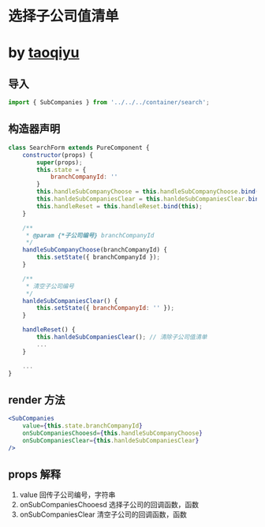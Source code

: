 # 选择子公司值清单
# by [taoqiyu](taoqiyu@yatang.cn)

## 导入
```jsx
import { SubCompanies } from '../../../container/search';
```

## 构造器声明

```jsx
class SearchForm extends PureComponent {
    constructor(props) {
        super(props);
        this.state = {
            branchCompanyId: ''
        }
        this.handleSubCompanyChoose = this.handleSubCompanyChoose.bind(this);
        this.hanldeSubCompaniesClear = this.hanldeSubCompaniesClear.bind(this);
        this.handleReset = this.handleReset.bind(this);
    }

    /**
     * @param {*子公司编号} branchCompanyId
     */
    handleSubCompanyChoose(branchCompanyId) {
        this.setState({ branchCompanyId });
    }

    /**
     * 清空子公司编号
     */
    hanldeSubCompaniesClear() {
        this.setState({ branchCompanyId: '' });
    }

    handleReset() {
        this.hanldeSubCompaniesClear(); // 清除子公司值清单
        ...
    }

    ...
}
```

## render 方法

```jsx
<SubCompanies
    value={this.state.branchCompanyId}
    onSubCompaniesChooesd={this.handleSubCompanyChoose}
    onSubCompaniesClear={this.hanldeSubCompaniesClear}
/>
```

## props 解释

1. value 回传子公司编号，字符串
1. onSubCompaniesChooesd 选择子公司的回调函数，函数
1. onSubCompaniesClear 清空子公司的回调函数，函数
